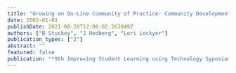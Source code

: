 ```yaml
---
title: "Growing an On-Line Community of Practice: Community Development to Support in-Service Teachers in Their Adoption of Innovation"
date: 2002-01-01
publishDate: 2021-08-20T12:06:02.263049Z
authors: ["B Stuckey", "J Hedberg", "Lori Lockyer"]
publication_types: ["2"]
abstract: ""
featured: false
publication: "*9th Improving Student Learning using Technology Syposium*"
---
```



